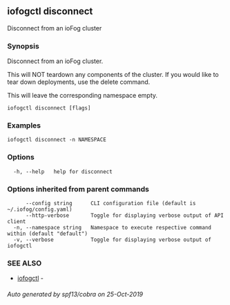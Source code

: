 ## iofogctl disconnect

Disconnect from an ioFog cluster

### Synopsis

Disconnect from an ioFog cluster.

This will NOT teardown any components of the cluster. If you would like to tear down deployments, use the delete command.

This will leave the corresponding namespace empty.

```
iofogctl disconnect [flags]
```

### Examples

```
iofogctl disconnect -n NAMESPACE
```

### Options

```
  -h, --help   help for disconnect
```

### Options inherited from parent commands

```
      --config string      CLI configuration file (default is ~/.iofog/config.yaml)
      --http-verbose       Toggle for displaying verbose output of API client
  -n, --namespace string   Namespace to execute respective command within (default "default")
  -v, --verbose            Toggle for displaying verbose output of iofogctl
```

### SEE ALSO

* [iofogctl](iofogctl.md)	 - 

###### Auto generated by spf13/cobra on 25-Oct-2019
